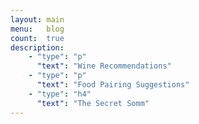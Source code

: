 ```yaml
---
layout: main
menu:   blog
count:  true
description:
    - "type": "p"
      "text": "Wine Recommendations"
    - "type": "p"
      "text": "Food Pairing Suggestions"
    - "type": "h4"
      "text": "The Secret Somm"
---
```


